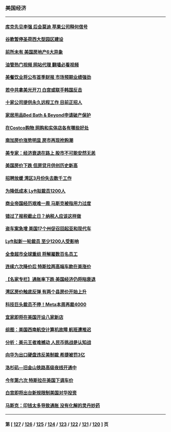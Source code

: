 ### 美国经济
---
#### [库克先见李强 后会莫迪 苹果公司释何信号](../../pages/ncid1078158/n13979826.md?04250045) 
#### [谷歌暂停圣荷西大型园区建设](../../pages/ncid1078158/n13980299.md?04250045) 
#### [前所未有 美国房地产6大异象](../../pages/ncid1078158/n13980207.md?04250045) 
#### [油管热门视频 网站代理 翻墙必看视频](http://138.2.39.72:81/youtube.html?epic-marker?04250045)
#### [美餐饮业将公布首季财报 市场预期业绩强劲](../../pages/ncid1078158/n13979895.md?04250045) 
#### [若中共拿美光开刀 白宫或联手韩国反击](../../pages/ncid1078158/n13979985.md?04250045) 
#### [十家公司提供永久远程工作 目前正招人](../../pages/ncid1078158/n13979911.md?04250045) 
#### [家居用品Bed Bath & Beyond申请破产保护](../../pages/ncid1078158/n13979771.md?04250045) 
#### [在Costco购物 网购和实体店各有哪些好处](../../pages/ncid1078158/n13976979.md?04250045) 
#### [南加房价涨势明显 房市再现抢购潮](../../pages/ncid1078158/n13979402.md?04250045) 
#### [美专家：经济衰退在路上 股市不可能安然无恙](../../pages/ncid1078158/n13979325.md?04250045) 
#### [美国房价下跌 但房贷月供创历史新高](../../pages/ncid1078158/n13979281.md?04250045) 
#### [招聘放缓 湾区3月份失去数千工作](../../pages/ncid1078158/n13978906.md?04250045) 
#### [为降低成本 Lyft拟裁员1200人](../../pages/ncid1078158/n13978868.md?04250045) 
#### [商业帝国经历艰难一周 马斯克被指用力过度](../../pages/ncid1078158/n13978598.md?04250045) 
#### [错过了报税截止日？纳税人应该这样做](../../pages/ncid1078158/n13978772.md?04250045) 
#### [盗车案急增 美国17个州促召回起亚和现代车](../../pages/ncid1078158/n13978597.md?04250045) 
#### [Lyft拟新一轮裁员 至少1200人受影响](../../pages/ncid1078158/n13978557.md?04250045) 
#### [全食超市全球重组 将解雇数百名员工](../../pages/ncid1078158/n13978530.md?04250045) 
#### [连续六次降价后 特斯拉两高端车款在美涨价](../../pages/ncid1078158/n13978510.md?04250045) 
#### [【名家专栏】通胀率下跌 美国经济仍将陷衰退](../../pages/ncid1078158/n13975024.md?04250045) 
#### [湾区房价触底反弹 有两个县房价开始上升](../../pages/ncid1078158/n13978098.md?04250045) 
#### [科技巨头裁员不停！Meta本周再裁4000](../../pages/ncid1078158/n13978069.md?04250045) 
#### [宜家即将在美国开设八家新店](../../pages/ncid1078158/n13977757.md?04250045) 
#### [组图：美国西南航空计算机故障 航班遭推迟](../../pages/ncid1078158/n13977360.md?04250045) 
#### [分析：美元王者难撼动 人民币挑战是认知战](../../pages/ncid1078158/n13976125.md?04250045) 
#### [向华为出口硬盘违反美制裁 希捷被罚3亿](../../pages/ncid1078158/n13976812.md?04250045) 
#### [洛杉矶—旧金山铁路高级夜线开通中](../../pages/ncid1078158/n13976828.md?04250045) 
#### [今年第六次 特斯拉在美国下调车价](../../pages/ncid1078158/n13976733.md?04250045) 
#### [白宫即将出台新规限制美国对华投资](../../pages/ncid1078158/n13976625.md?04250045) 
#### [马斯克：印钱太多导致通胀 没有化解的灵丹妙药](../../pages/ncid1078158/n13976631.md?04250045) 

---
#### 第 [ [127](./127.md?04250045) / [126](./126.md?04250045) / [125](./125.md?04250045) / [124](./124.md?04250045) / [123](./123.md?04250045) / [122](./122.md?04250045) / [121](./121.md?04250045) / [120](./120.md?04250045) ] 页
